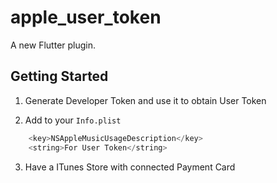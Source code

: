 # apple_user_token

A new Flutter plugin.

## Getting Started

1. Generate Developer Token and use it to obtain User Token

2. Add to your `Info.plist`

```dart
    <key>NSAppleMusicUsageDescription</key>
    <string>For User Token</string>
```

3. Have a ITunes Store with connected Payment Card
